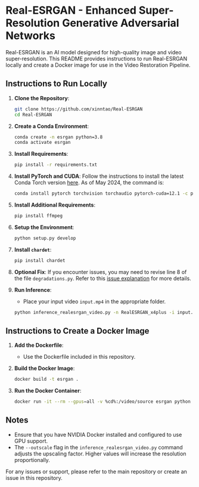 # Real-ESRGAN - Enhanced Super-Resolution Generative Adversarial Networks

Real-ESRGAN is an AI model designed for high-quality image and video super-resolution. This README provides instructions to run Real-ESRGAN locally and create a Docker image for use in the Video Restoration Pipeline.

## Instructions to Run Locally

1. **Clone the Repository**:
   ```bash
   git clone https://github.com/xinntao/Real-ESRGAN
   cd Real-ESRGAN
   ```

2. **Create a Conda Environment**:
   ```bash
   conda create -n esrgan python=3.8
   conda activate esrgan
   ```

3. **Install Requirements**:
   ```bash
   pip install -r requirements.txt
   ```

4. **Install PyTorch and CUDA**:
   Follow the instructions to install the latest Conda Torch version [here](https://pytorch.org/get-started/locally/). As of May 2024, the command is:
   ```bash
   conda install pytorch torchvision torchaudio pytorch-cuda=12.1 -c pytorch -c nvidia
   ```

5. **Install Additional Requirements**:
   ```bash
   pip install ffmpeg
   ```

6. **Setup the Environment**:
   ```bash
   python setup.py develop
   ```

7. **Install `chardet`**:
   ```bash
   pip install chardet
   ```

8. **Optional Fix**:
   If you encounter issues, you may need to revise line 8 of the file `degradations.py`. Refer to this [issue explanation](https://github.com/xinntao/Real-ESRGAN/issues/765) for more details.

9. **Run Inference**:
   - Place your input video `input.mp4` in the appropriate folder.
   ```bash
   python inference_realesrgan_video.py -n RealESRGAN_x4plus -i input.mp4 --outscale 4.0
   ```

## Instructions to Create a Docker Image

1. **Add the Dockerfile**:
   - Use the Dockerfile included in this repository.

2. **Build the Docker Image**:
   ```bash
   docker build -t esrgan .
   ```

3. **Run the Docker Container**:
   ```bash
   docker run -it --rm --gpus=all -v %cd%:/video/source esrgan python inference_realesrgan_video.py -i /video/source/video.mp4 -n RealESRGAN_x4plus --outscale 4.0
   ```

## Notes

- Ensure that you have NVIDIA Docker installed and configured to use GPU support.
- The `--outscale` flag in the `inference_realesrgan_video.py` command adjusts the upscaling factor. Higher values will increase the resolution proportionally.

For any issues or support, please refer to the main repository or create an issue in this repository.